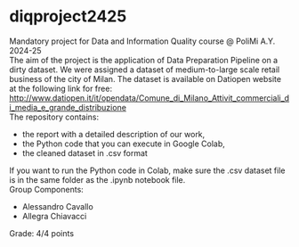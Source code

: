 # diqproject2425
Mandatory project for Data and Information Quality course @ PoliMi A.Y. 2024-25                       
The aim of the project is the application of Data Preparation Pipeline on a dirty dataset. We were assigned a dataset of medium-to-large scale retail business of the city of Milan. The dataset is available on Datiopen website at the following link for free: http://www.datiopen.it/it/opendata/Comune_di_Milano_Attivit_commerciali_di_media_e_grande_distribuzione                        
The repository contains: 
- the report with a detailed description of our work, 
- the Python code that you can execute in Google Colab,
- the cleaned dataset in .csv format
                      
If you want to run the Python code in Colab, make sure the .csv dataset file is in the same folder as the .ipynb notebook file.       
Group Components:                                              
- Alessandro Cavallo
- Allegra Chiavacci

Grade: 4/4 points                               

